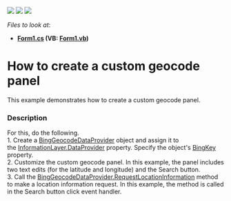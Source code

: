 <!-- default badges list -->
![](https://img.shields.io/endpoint?url=https://codecentral.devexpress.com/api/v1/VersionRange/128576256/16.1.4%2B)
[![](https://img.shields.io/badge/Open_in_DevExpress_Support_Center-FF7200?style=flat-square&logo=DevExpress&logoColor=white)](https://supportcenter.devexpress.com/ticket/details/T188910)
[![](https://img.shields.io/badge/📖_How_to_use_DevExpress_Examples-e9f6fc?style=flat-square)](https://docs.devexpress.com/GeneralInformation/403183)
<!-- default badges end -->
<!-- default file list -->
*Files to look at*:

* **[Form1.cs](./CS/MapControl_GeocodePanel/Form1.cs) (VB: [Form1.vb](./VB/MapControl_GeocodePanel/Form1.vb))**
<!-- default file list end -->
# How to create a custom geocode panel


This example demonstrates how to create a custom geocode panel.


<h3>Description</h3>

For this, do the following.<br>1. Create a&nbsp;<a href="https://documentation.devexpress.com/#WindowsForms/clsDevExpressXtraMapBingGeocodeDataProvidertopic">BingGeocodeDataProvider</a> object and assign it to the&nbsp;<a href="https://documentation.devexpress.com/#WindowsForms/DevExpressXtraMapInformationLayer_DataProvidertopic">InformationLayer.DataProvider</a> property. Specify the object's&nbsp;<a href="https://documentation.devexpress.com/#WindowsForms/DevExpressXtraMapBingMapDataProviderBase_BingKeytopic">BingKey</a> property.<br>2. Customize the custom geocode panel. In this example, the panel includes two text edits (for the latitude and longitude) and the Search button.<br>3. Call the&nbsp;<a href="https://documentation.devexpress.com/#WindowsForms/DevExpressXtraMapBingGeocodeDataProvider_RequestLocationInformationtopic">BingGeocodeDataProvider.RequestLocationInformation</a> method to make a location information request. In this example, the method is called in the Search button click event handler.

<br/>


